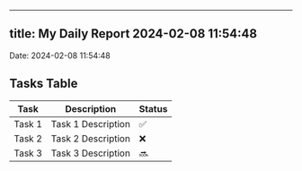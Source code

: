 
---
title: My Daily Report 2024-02-08 11:54:48
---

Date: 2024-02-08 11:54:48

## Tasks Table

| Task | Description | Status |
|------|-------------|--------|
| Task 1 | Task 1 Description | ✅ |
| Task 2 | Task 2 Description | ❌ |
| Task 3 | Task 3 Description | 🔜 |
